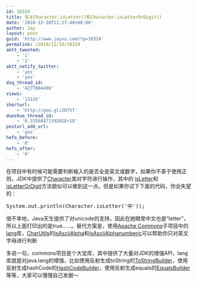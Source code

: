```yaml
---
id: 10324
title: 有关Character.isLetter()和Character.isLetterOrDigit()
date: '2010-12-10T11:27:40+08:00'
author: Jay
layout: post
guid: 'http://www.jayxu.com/?p=10324'
permalink: /2010/12/10/10324
aktt_tweeted:
    - '1'
    - '1'
aktt_notify_twitter:
    - 'yes'
    - 'yes'
dsq_thread_id:
    - '4277804496'
views:
    - '13126'
shorturl:
    - 'http://goo.gl/2DfVf'
duoshuo_thread_id:
    - '6.3356047139201E+18'
posturl_add_url:
    - 'yes'
hefo_before:
    - '0'
hefo_after:
    - '0'
---
```


<!-- wp:paragraph -->
<p>在项目中有时候可能需要判断输入的是否全是英文或数字，如果你不善于使用正则，JDK中提供了<a href="http://download.oracle.com/javase/6/docs/api/java/lang/Character.html" target="_blank" rel="noopener noreferrer">Character</a>类对字符进行操作，其中的 <a href="http://download.oracle.com/javase/6/docs/api/java/lang/Character.html#isLetter(char)" target="_blank" rel="noopener noreferrer">isLetter</a>和<a href="http://download.oracle.com/javase/6/docs/api/java/lang/Character.html#isLetterOrDigit(char)" target="_blank" rel="noopener noreferrer">isLetterOrDigit</a>方法貌似可以做到这一点。但是如果你试下下面的代码，你会失望的：</p>
<!-- /wp:paragraph -->

<!-- wp:enlighter/codeblock -->
<pre class="EnlighterJSRAW" data-enlighter-language="generic" data-enlighter-theme="" data-enlighter-highlight="" data-enlighter-linenumbers="" data-enlighter-lineoffset="" data-enlighter-title="" data-enlighter-group="">System.out.println(Character.isLetter('中'));</pre>
<!-- /wp:enlighter/codeblock -->

<!-- wp:paragraph -->
<p>很不幸地，Java天生提供了对unicode的支持，因此在她眼里中文也是“letter”，所以上面打印出的是true……。替代方案是，使用<a href="http://commons.apache.org/" target="_blank" rel="noopener noreferrer">Apache Commons</a>子项目中的<a href="http://commons.apache.org/lang/" target="_blank" rel="noopener noreferrer">lang</a>库，<a href="http://commons.apache.org/proper/commons-lang/javadocs/api-release/org/apache/commons/lang3/CharUtils.html" target="_blank" rel="noopener noreferrer">CharUtils</a>的<a href="http://commons.apache.org/proper/commons-lang/javadocs/api-release/org/apache/commons/lang3/CharUtils.html#isAsciiAlpha(char)" target="_blank" rel="noopener noreferrer">isAsciiAlpha</a>和<a href="http://commons.apache.org/proper/commons-lang/javadocs/api-release/org/apache/commons/lang3/CharUtils.html#isAsciiAlphanumeric(char)" target="_blank" rel="noopener noreferrer">isAsciiAlphanumberic</a>可以帮助你只对英文字母进行判断</p>
<!-- /wp:paragraph -->

<!-- wp:paragraph -->
<p>多说一句，commons项目是个大宝库，其中提供了大量对JDK的增强API，lang库就是对java.lang的增强，比如使用反射生成toString的<a href="http://commons.apache.org/proper/commons-lang/javadocs/api-release/org/apache/commons/lang3/builder/ToStringBuilder.html" target="_blank" rel="noopener noreferrer">ToStringBuilder</a>，使用反射生成hashCode的<a href="http://commons.apache.org/proper/commons-lang/javadocs/api-release/org/apache/commons/lang3/builder/HashCodeBuilder.html" target="_blank" rel="noopener noreferrer">HashCodeBuilder</a>，使用反射生成equals的<a href="http://commons.apache.org/proper/commons-lang/javadocs/api-release/org/apache/commons/lang3/builder/EqualsBuilder.html" target="_blank" rel="noopener noreferrer">EqualsBuilder</a>等等，大家可以慢慢自己发掘～</p>
<!-- /wp:paragraph -->